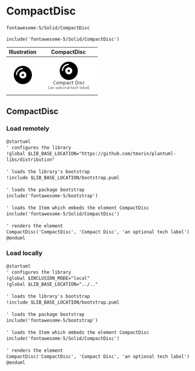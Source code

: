 # CompactDisc


```text
fontawesome-5/Solid/CompactDisc
```

```text
include('fontawesome-5/Solid/CompactDisc')
```



| Illustration | CompactDisc |
| :---: | :---: |
| ![illustration for Illustration](../../fontawesome-5/Solid/CompactDisc.png) | ![illustration for CompactDisc](../../fontawesome-5/Solid/CompactDisc.Local.png) |




## CompactDisc

### Load remotely
```plantuml
@startuml
' configures the library
!global $LIB_BASE_LOCATION="https://github.com/tmorin/plantuml-libs/distribution"

' loads the library's bootstrap
!include $LIB_BASE_LOCATION/bootstrap.puml

' loads the package bootstrap
include('fontawesome-5/bootstrap')

' loads the Item which embeds the element CompactDisc
include('fontawesome-5/Solid/CompactDisc')

' renders the element
CompactDisc('CompactDisc', 'Compact Disc', 'an optional tech label')
@enduml
```

### Load locally
```plantuml
@startuml
' configures the library
!global $INCLUSION_MODE="local"
!global $LIB_BASE_LOCATION="../.."

' loads the library's bootstrap
!include $LIB_BASE_LOCATION/bootstrap.puml

' loads the package bootstrap
include('fontawesome-5/bootstrap')

' loads the Item which embeds the element CompactDisc
include('fontawesome-5/Solid/CompactDisc')

' renders the element
CompactDisc('CompactDisc', 'Compact Disc', 'an optional tech label')
@enduml
```

